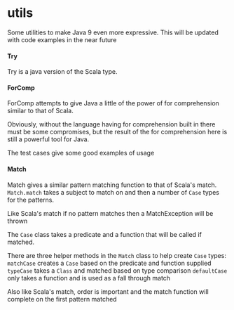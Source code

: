 # utils

Some utilities to make Java 9 even more expressive. This will be updated with code examples in the near future

#### Try
Try is a java version of the Scala type.


#### ForComp
ForComp attempts to give Java a little of the power of for comprehension similar to that of Scala.

Obviously, without the language having for comprehension built in there must be some compromises, but the result of the 
for comprehension here is still a powerful tool for Java.

The test cases give some good examples of usage

#### Match
Match gives a similar pattern matching function to that of Scala's match. <code>Match.match</code> takes a subject to 
match on and then a number of <code>Case</code> types for the patterns.

Like Scala's match if no pattern matches then a MatchException will be thrown

The <code>Case</code> class takes a predicate and a function that will be called if matched.

There are three helper methods in the <code>Match</code> class to help create <code>Case</code> types:
<code>matchCase</code> creates a <code>Case</code> based on the predicate and function supplied
<code>typeCase</code> takes a <code>Class</code> and matched based on type comparison
<code>defaultCase</code> only takes a function and is used as a fall through match

Also like Scala's match, order is important and the match function will complete on the first pattern matched 
